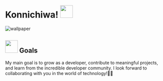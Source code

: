  <h1> Konnichiwa! <img src = "https://slackmojis.com/emojis/12510-kirby_dance/download" width="40"/></h1>

![wallpaper](https://github.com/karencardiel/karencardiel/assets/129384547/1dca3d1a-ac05-423f-8321-4912a298e5e1)

## <img src = "https://slackmojis.com/emojis/36231-kirby-type/download" width ="40"> Goals 
My main goal is to grow as a developer, contribute to meaningful projects, and learn from the incredible developer community. I look forward to collaborating with you in the world of technology!🌸✨
